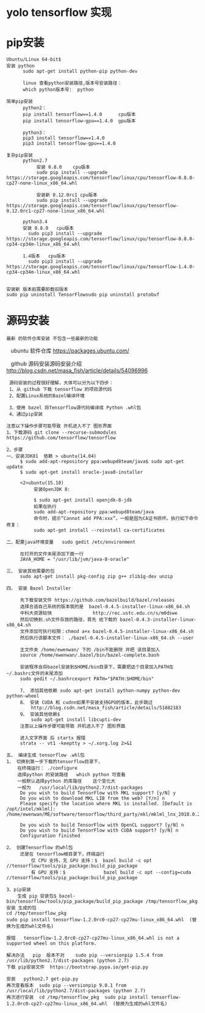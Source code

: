 # yolo tensorflow 实现

# pip安装
    Ubuntu/Linux 64-bit$ 
    安装 python
          sudo apt-get install python-pip python-dev

          linux 查看python安装路径,版本号安装路径：
          which python版本号:  python

    简单pip安装 
          python2：
          pip install tensorflow==1.4.0      cpu版本
          pip install tensorflow-gpu==1.4.0  gpu版本

          python3：
          pip3 install tensorflow==1.4.0
          pip3 install tensorflow-gpu==1.4.0

    复杂pip安装
          python2.7 
               安装 0.8.0    cpu版本
               sudo pip install --upgrade https://storage.googleapis.com/tensorflow/linux/cpu/tensorflow-0.8.0-cp27-none-linux_x86_64.whl

               安装新 0.12.0rc1 cpu版本
               sudo pip install --upgrade https://storage.googleapis.com/tensorflow/linux/cpu/tensorflow-0.12.0rc1-cp27-none-linux_x86_64.whl

          python3.4
          安装 0.8.0   cpu版本
            sudo pip3 install --upgrade https://storage.googleapis.com/tensorflow/linux/cpu/tensorflow-0.8.0-cp34-cp34m-linux_x86_64.whl

          1.4版本   cpu版本
            sudo pip3 install --upgrade https://storage.googleapis.com/tensorflow/linux/cpu/tensorflow-1.4.0-cp34-cp34m-linux_x86_64.whl


    安装新 版本前需要卸载旧版本
    sudo pip uninstall TensorFlowsudo pip uninstall protobuf 
    
# 源码安装
    最新 的软件仓库安装 不包含一些最新的功能
    ubuntu 软件仓库 https://packages.ubuntu.com/
    
    github 源码安装源码安装介绍
    http://blog.csdn.net/masa_fish/article/details/54096996
    
     源码安装的过程很好理解，大体可以分为以下四步：
     1、从 github 下载 tensorflow 的项目源代码
     2、配置Linux系统的Bazel编译环境
     
     3、使用 bazel 将Tensorflow源代码编译成 Python .whl包
     4、通过pip安装 

    注意以下操作步骤可能导致 开机进入不了 图形界面
    1、下载源码 git clone --recurse-submodules https://github.com/tensorflow/tensorflow
    
    2、步骤
    一、安装JDK81  依赖 > ubuntu(14.04)
         $ sudo add-apt-repository ppa:webupd8team/java$ sudo apt-get update
         $ sudo apt-get install oracle-java8-installer 

         <2>ubuntu(15.10)    
              安装OpenJDK 8:

              $ sudo apt-get install openjdk-8-jdk 
              如果在执行 
              sudo add-apt-repository ppa:webupd8team/java 
              命令时，提示“Cannot add PPA:xxx”，一般是因为CA证书损坏。执行如下命令修复：
              sudo apt-get install --reinstall ca-certificates

    二、配置java环境变量   sudo gedit /etc/environment  

         在打开的文件末尾添加下面一行   
         JAVA_HOME = "/usr/lib/jvm/java-8-oracle"
    
    三、 安装其他需要的包
         sudo apt-get install pkg-config zip g++ zlib1g-dev unzip

    四、 安装 Bazel Installer

         先下载安装文件 https://github.com/bazelbuild/bazel/releases
         选择合适自己系统的版本我的是  bazel-0.4.5-installer-linux-x86_64.sh
         中科大资源较快               http://rec.ustc.edu.cn/s/m0dswe
         然后切换到.sh文件存放的路径，首先 给下载的 bazel-0.4.3-installer-linux-x86_64.sh
         文件添加可执行权限：chmod a+x bazel-0.4.5-installer-linux-x86_64.sh
         然后执行该脚本文件： ./bazel-0.4.5-installer-linux-x86_64.sh --user

         主文件夹 /home/ewenwan/ 下的 /bin不能删除 并把 该目录加入 
         source /home/ewenwan/.bazel/bin/bazel-complete.bash

         安装程序会将bazel安装到$HOME/bin目录下，需要把这个目录加入PATH在 ~/.bashrc文件的末尾添加
         sudo gedit ~/.bashrcexport PATH="$PATH:$HOME/bin"

         7、 添加其他依赖 sudo apt-get install python-numpy python-dev python-wheel
         8、 安装 CUDA 和 cudnn如果不安装支持GPU的版本，此步跳过  
             http://blog.csdn.net/masa_fish/article/details/51882183
         9、 安装其他依赖$ 
             sudo apt-get install libcupti-dev
         注意以上操作步骤可能导致 开机进入不了 图形界面

         进入文字界面 后 startx 报错
         stratx -- vt1 -keeptty > ~/.xorg.log 2>&1

    五、 编译生成 tensorflow .whl包
    1、 切换到第一步下载的tensorflow目录下，
        在终端运行： ./configure
        选择python 的安装路径   which python 可查看   
        一般默认选择python 的库路径    这个变化大     
        一般为   /usr/local/lib/python2.7/dist-packages
         Do you wish to build TensorFlow with MKL support? [y/N] y
         Do you wish to download MKL LIB from the web? [Y/n] n
         Please specify the location where MKL is installed. [Default is /opt/intel/mklml]: /home/ewenwan/ME/software/tensorflow/third_party/mkl/mklml_lnx_2018.0.20170425

         Do you wish to build TensorFlow with OpenCL support? [y/N] n
         Do you wish to build TensorFlow with CUDA support? [y/N] n
         Configuration finished
    
    2、 创建Tensorflow 的whl包
         还是在 tensorflow根目录下，终端运行
             仅 CPU 支持，无 GPU 支持：$  bazel build -c opt //tensorflow/tools/pip_package:build_pip_package   
             有 GPU 支持：$              bazel build -c opt --config=cuda //tensorflow/tools/pip_package:build_pip_package 
             
    3、pip安装
        生成 pip 安装包$ bazel-bin/tensorflow/tools/pip_package/build_pip_package /tmp/tensorflow_pkg
    安装 生成的包    
    cd /tmp/tensorflow_pkg 
    sudo pip install tensorflow-1.2.0rc0-cp27-cp27mu-linux_x86_64.whl  (替换为生成的whl文件名)
    
    报错   tensorflow-1.2.0rc0-cp27-cp27mu-linux_x86_64.whl is not a supported wheel on this platform.
    
    解决办法   pip  版本不对    sudo pip --versionpip 1.5.4 from /usr/lib/python2.7/dist-packages (python 2.7)
    下载 pip安装文件  https://bootstrap.pypa.io/get-pip.py
    
    安装   python2.7 get-pip.py
    再次查看版本  sudo pip --versionpip 9.0.1 from /usr/local/lib/python2.7/dist-packages (python 2.7)
    再次进行安装  cd /tmp/tensorflow_pkg  sudo pip install tensorflow-1.2.0rc0-cp27-cp27mu-linux_x86_64.whl  (替换为生成的whl文件名)

